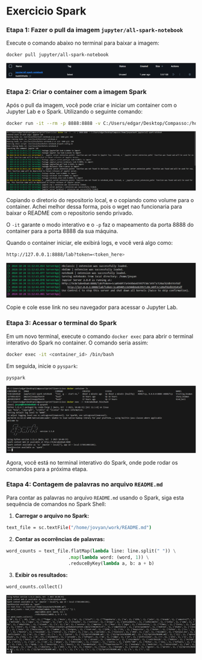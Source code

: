 # Exercicio Spark
### Etapa 1: Fazer o pull da imagem `jupyter/all-spark-notebook`
Execute o comando abaixo no terminal para baixar a imagem:

```bash
docker pull jupyter/all-spark-notebook
```

![Jupyter spark Image](/Sprint7/Evidencias/Exercicios/jupyter-spark-image.png)

### Etapa 2: Criar o container com a imagem Spark
Após o pull da imagem, você pode criar e iniciar um container com o Jupyter Lab e o Spark. Utilizando o seguinte comando:

```bash
docker run -it --rm -p 8888:8888 -v C:/Users/edgar/Desktop/Compasso:/home/jovyan/work jupyter/all-spark-notebook
```

![criaçao do container](/Sprint7/Evidencias/Exercicios/criacao-container.png)

Copiando o diretorio do repositorio local, e o copiando como volume para o container. Achei melhor dessa forma, pois o wget nao funcionaria para baixar o README com o repositorio sendo privado.

O `-it` garante o modo interativo e o `-p` faz o mapeamento da porta 8888 do container para a porta 8888 da sua máquina.

Quando o container iniciar, ele exibirá logs, e você verá algo como:

```bash
http://127.0.0.1:8888/lab?token=<token_here>
```

![link gerado pelo container](/Sprint7/Evidencias/Exercicios/link-jupyter-spark.png)

Copie e cole esse link no seu navegador para acessar o Jupyter Lab.

### Etapa 3: Acessar o terminal do Spark
Em um novo terminal, execute o comando `docker exec` para abrir o terminal interativo do Spark no container. O comando seria assim:

```bash
docker exec -it <container_id> /bin/bash
```

Em seguida, inicie o `pyspark`:

```bash
pyspark
```

![Acesso ao terminal](/Sprint7/Evidencias/Exercicios/container-spark.png)

Agora, você está no terminal interativo do Spark, onde pode rodar os comandos para a próxima etapa.

### Etapa 4: Contagem de palavras no arquivo `README.md`
Para contar as palavras no arquivo `README.md` usando o Spark, siga esta sequência de comandos no Spark Shell:

1. **Carregar o arquivo no Spark:**

```bash
text_file = sc.textFile("/home/jovyan/work/README.md")
```

2. **Contar as ocorrências de palavras:**

```python
word_counts = text_file.flatMap(lambda line: line.split(" ")) \
                       .map(lambda word: (word, 1)) \
                       .reduceByKey(lambda a, b: a + b)
```

3. **Exibir os resultados:**

```python
word_counts.collect()
```

![Execuçao do script](/Sprint7/Evidencias/Exercicios/contador-palavras.png)